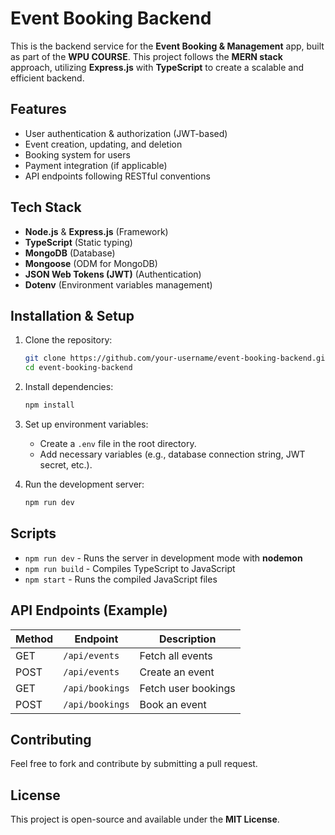 # Event Booking Backend

This is the backend service for the **Event Booking & Management** app, built as part of the **WPU COURSE**. This project follows the **MERN stack** approach, utilizing **Express.js** with **TypeScript** to create a scalable and efficient backend.

## Features
- User authentication & authorization (JWT-based)
- Event creation, updating, and deletion
- Booking system for users
- Payment integration (if applicable)
- API endpoints following RESTful conventions

## Tech Stack
- **Node.js** & **Express.js** (Framework)
- **TypeScript** (Static typing)
- **MongoDB** (Database)
- **Mongoose** (ODM for MongoDB)
- **JSON Web Tokens (JWT)** (Authentication)
- **Dotenv** (Environment variables management)

## Installation & Setup

1. Clone the repository:
   ```sh
   git clone https://github.com/your-username/event-booking-backend.git
   cd event-booking-backend
   ```
2. Install dependencies:
   ```sh
   npm install
   ```
3. Set up environment variables:
   - Create a `.env` file in the root directory.
   - Add necessary variables (e.g., database connection string, JWT secret, etc.).

4. Run the development server:
   ```sh
   npm run dev
   ```

## Scripts
- `npm run dev` - Runs the server in development mode with **nodemon**
- `npm run build` - Compiles TypeScript to JavaScript
- `npm start` - Runs the compiled JavaScript files

## API Endpoints (Example)
| Method | Endpoint         | Description         |
|--------|----------------|---------------------|
| GET    | `/api/events`  | Fetch all events   |
| POST   | `/api/events`  | Create an event    |
| GET    | `/api/bookings` | Fetch user bookings |
| POST   | `/api/bookings` | Book an event      |

## Contributing
Feel free to fork and contribute by submitting a pull request.

## License
This project is open-source and available under the **MIT License**.

